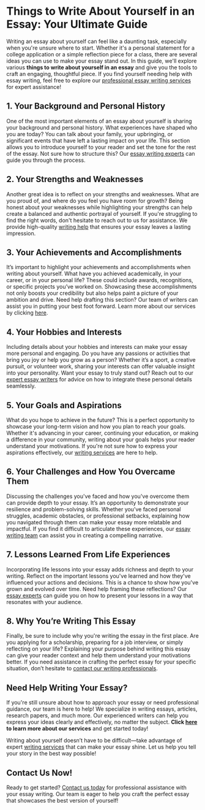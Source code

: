 # Things to Write About Yourself in an Essay: Your Ultimate Guide

Writing an essay about yourself can feel like a daunting task, especially when you're unsure where to start. Whether it's a personal statement for a college application or a simple reflection piece for a class, there are several ideas you can use to make your essay stand out. In this guide, we'll explore various **things to write about yourself in an essay** and give you the tools to craft an engaging, thoughtful piece. If you find yourself needing help with essay writing, feel free to explore our [professional essay writing services](https://tinyurl.com/topessay?keyword=things+to+write+about+yourself+in+an+essay) for expert assistance!

## 1. Your Background and Personal History

One of the most important elements of an essay about yourself is sharing your background and personal history. What experiences have shaped who you are today? You can talk about your family, your upbringing, or significant events that have left a lasting impact on your life. This section allows you to introduce yourself to your reader and set the tone for the rest of the essay. Not sure how to structure this? Our [essay writing experts](https://tinyurl.com/topessay?keyword=things+to+write+about+yourself+in+an+essay) can guide you through the process.

## 2. Your Strengths and Weaknesses

Another great idea is to reflect on your strengths and weaknesses. What are you proud of, and where do you feel you have room for growth? Being honest about your weaknesses while highlighting your strengths can help create a balanced and authentic portrayal of yourself. If you're struggling to find the right words, don't hesitate to reach out to us for assistance. We provide high-quality [writing help](https://tinyurl.com/topessay?keyword=things+to+write+about+yourself+in+an+essay) that ensures your essay leaves a lasting impression.

## 3. Your Achievements and Accomplishments

It’s important to highlight your achievements and accomplishments when writing about yourself. What have you achieved academically, in your career, or in your personal life? These could include awards, recognitions, or specific projects you’ve worked on. Showcasing these accomplishments not only boosts your credibility but also helps paint a picture of your ambition and drive. Need help drafting this section? Our team of writers can assist you in putting your best foot forward. Learn more about our services by clicking [here](https://tinyurl.com/topessay?keyword=things+to+write+about+yourself+in+an+essay).

## 4. Your Hobbies and Interests

Including details about your hobbies and interests can make your essay more personal and engaging. Do you have any passions or activities that bring you joy or help you grow as a person? Whether it’s a sport, a creative pursuit, or volunteer work, sharing your interests can offer valuable insight into your personality. Want your essay to truly stand out? Reach out to our [expert essay writers](https://tinyurl.com/topessay?keyword=things+to+write+about+yourself+in+an+essay) for advice on how to integrate these personal details seamlessly.

## 5. Your Goals and Aspirations

What do you hope to achieve in the future? This is a perfect opportunity to showcase your long-term vision and how you plan to reach your goals. Whether it's advancing in your career, continuing your education, or making a difference in your community, writing about your goals helps your reader understand your motivations. If you're not sure how to express your aspirations effectively, our [writing services](https://tinyurl.com/topessay?keyword=things+to+write+about+yourself+in+an+essay) are here to help.

## 6. Your Challenges and How You Overcame Them

Discussing the challenges you've faced and how you've overcome them can provide depth to your essay. It’s an opportunity to demonstrate your resilience and problem-solving skills. Whether you’ve faced personal struggles, academic obstacles, or professional setbacks, explaining how you navigated through them can make your essay more relatable and impactful. If you find it difficult to articulate these experiences, our [essay writing team](https://tinyurl.com/topessay?keyword=things+to+write+about+yourself+in+an+essay) can assist you in creating a compelling narrative.

## 7. Lessons Learned From Life Experiences

Incorporating life lessons into your essay adds richness and depth to your writing. Reflect on the important lessons you've learned and how they've influenced your actions and decisions. This is a chance to show how you've grown and evolved over time. Need help framing these reflections? Our [essay experts](https://tinyurl.com/topessay?keyword=things+to+write+about+yourself+in+an+essay) can guide you on how to present your lessons in a way that resonates with your audience.

## 8. Why You’re Writing This Essay

Finally, be sure to include why you're writing the essay in the first place. Are you applying for a scholarship, preparing for a job interview, or simply reflecting on your life? Explaining your purpose behind writing this essay can give your reader context and help them understand your motivations better. If you need assistance in crafting the perfect essay for your specific situation, don’t hesitate to [contact our writing professionals](https://tinyurl.com/topessay?keyword=things+to+write+about+yourself+in+an+essay).

## Need Help Writing Your Essay?

If you're still unsure about how to approach your essay or need professional guidance, our team is here to help! We specialize in writing essays, articles, research papers, and much more. Our experienced writers can help you express your ideas clearly and effectively, no matter the subject. **Click [here](https://tinyurl.com/topessay?keyword=things+to+write+about+yourself+in+an+essay) to learn more about our services** and get started today!

Writing about yourself doesn’t have to be difficult—take advantage of expert [writing services](https://tinyurl.com/topessay?keyword=things+to+write+about+yourself+in+an+essay) that can make your essay shine. Let us help you tell your story in the best way possible!

## Contact Us Now!

Ready to get started? [Contact us today](https://tinyurl.com/topessay?keyword=things+to+write+about+yourself+in+an+essay) for professional assistance with your essay writing. Our team is eager to help you craft the perfect essay that showcases the best version of yourself!
